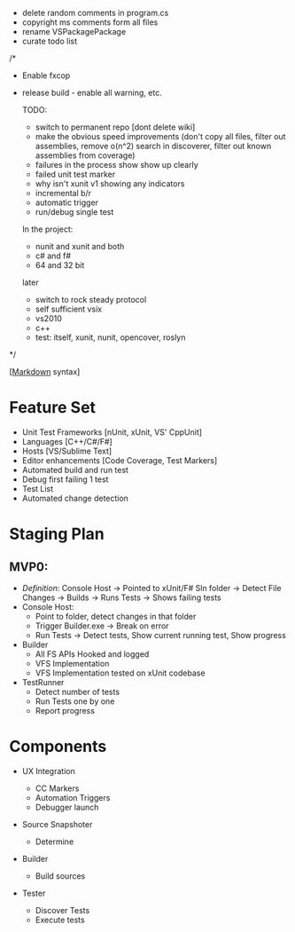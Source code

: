 - delete random comments in program.cs
- copyright ms comments form all files
- rename VSPackagePackage
- curate todo list


/*
  - Enable fxcop
  - release build - enable all warning, etc.
 
    TODO:
    - switch to permanent repo [dont delete wiki]
    - make the obvious speed improvements (don't copy all files, filter out assemblies, remove o(n^2) search in discoverer, filter out known assemblies from coverage)
    - failures in the process show show up clearly 
    - failed unit test marker
    - why isn't xunit v1 showing any indicators
    - incremental b/r  
    - automatic trigger
    - run/debug single test

    In the project:
    - nunit and xunit and both
    - c# and f#
    - 64 and 32 bit

    later 
    - switch to rock steady protocol
    - self sufficient vsix
    - vs2010
    - c++
    - test: itself, xunit, nunit, opencover, roslyn

 */



[[Markdown](http://daringfireball.net/projects/markdown/) syntax]

# Feature Set #
- Unit Test Frameworks [nUnit, xUnit, VS' CppUnit] 
- Languages [C++/C#/F#] 
- Hosts [VS/Sublime Text] 
- Editor enhancements [Code Coverage, Test Markers] 
- Automated build and run test 
- Debug first failing 1 test 
- Test List 
- Automated change detection

# Staging Plan #
## MVP0: ##
- *Definition*: Console Host -> Pointed to xUnit/F# Sln folder -> Detect File Changes -> Builds -> Runs Tests -> Shows failing tests 
- Console Host:
    - Point to folder, detect changes in that folder
    - Trigger Builder.exe -> Break on error
    - Run Tests -> Detect tests, Show current running test, Show progress 
- Builder
    - All FS APIs Hooked and logged
    - VFS Implementation
    - VFS Implementation tested on xUnit codebase
- TestRunner 
    - Detect number of tests
    - Run Tests one by one
    - Report progress

# Components #
- UX Integration 
    - CC Markers 
    - Automation Triggers 
    - Debugger launch 
 
- Source Snapshoter 
    - Determine  
 
- Builder 
    - Build sources 
 
- Tester 
    - Discover Tests 
    - Execute tests 

